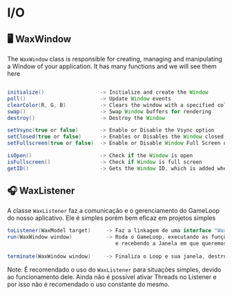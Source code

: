 # I/O
## 🖥️ WaxWindow
The `WaxWindow` class is responsible for creating, managing and manipulating a Window of your application. It has many functions and we will see them here
```java

initialize()                  -> Initialize and create the Window
poll()                        -> Update Window events
clearColor(R, G, B)           -> Clears the window with a specified color in RGB
swap()                        -> Swap Window buffers for rendering
destroy()                     -> Destroy the Window

setVsync(true or false)       -> Enable or Disable the Vsync option
setClosed(true or false)      -> Enables or Disables the Window closed and open state
setFullscreen(true or false)  -> Enable or Disable Window Full Screen option

isOpen()                      -> Check if the Window is open
isFullscreen()                -> Check if Window is full screen
getID()                       -> Gets the Window ID, which is added when created.

```

## 🎧 WaxListener
A classe `WaxListener` faz a comunicação e o gerenciamento do GameLoop do nosso aplicativo. Ele é simples porém bem eficaz em projetos simples
```java
toListener(WaxModel target)     -> Faz a linkagem de uma interface "WaxModel" para o Listener
run(WaxWindow window)           -> Roda o GameLoop, executando as funções do "WaxModel" 
                                   e recebendo a Janela em que queremos rodar o Loop como parametro
                                   
terminate(WaxWindow window)     -> Finaliza o Loop e sua janela, destruindo-a
```
Note: É recomendado o uso do `WaxListener` para situações simples, devido ao funcionamento dele. Ainda não é possível ativar Threads no Listener e por isso não é recomendado o uso constante do mesmo.
